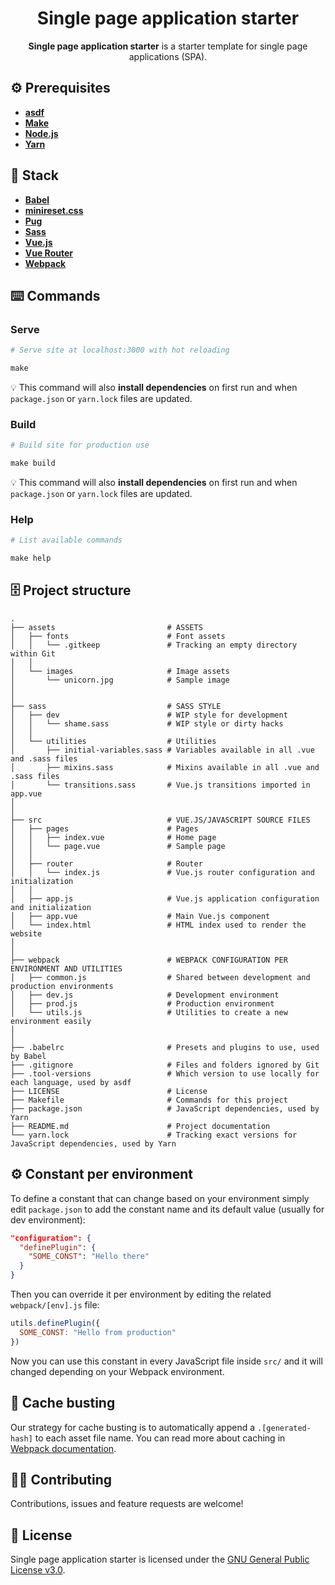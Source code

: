 <h1 align="center">Single page application starter</h1>
<p align="center"><strong>Single page application starter</strong> is a starter template for single page applications (SPA).</p>

## ⚙️ Prerequisites
- [**asdf**](https://github.com/asdf-vm/asdf)
- [**Make**](https://www.gnu.org/software/make/)
- [**Node.js**](https://nodejs.org)
- [**Yarn**](https://yarnpkg.com)

## 🥞 Stack
- [**Babel**](https://babeljs.io)
- [**minireset.css**](https://jgthms.com/minireset.css/)
- [**Pug**](https://pugjs.org)
- [**Sass**](https://sass-lang.com)
- [**Vue.js**](https://vuejs.org) 
- [**Vue Router**](https://router.vuejs.org) 
- [**Webpack**](https://webpack.js.org)

## ⌨️ Commands
### Serve
```makefile
# Serve site at localhost:3000 with hot reloading

make
```

💡 This command will also **install dependencies** on first run and when `package.json` or `yarn.lock` files are updated.

### Build
```makefile
# Build site for production use

make build
```

💡 This command will also **install dependencies** on first run and when `package.json` or `yarn.lock` files are updated.

### Help
```makefile
# List available commands

make help
```

## 🗄️ Project structure
```
.
├── assets                         # ASSETS
│   ├── fonts                      # Font assets
│   │   └── .gitkeep               # Tracking an empty directory within Git
│   │
│   └── images                     # Image assets
│       └── unicorn.jpg            # Sample image
│
│
├── sass                           # SASS STYLE
│   ├── dev                        # WIP style for development
│   │   └── shame.sass             # WIP style or dirty hacks
│   │
│   └── utilities                  # Utilities
│       ├── initial-variables.sass # Variables available in all .vue and .sass files
│       ├── mixins.sass            # Mixins available in all .vue and .sass files
│       └── transitions.sass       # Vue.js transitions imported in app.vue
│
│
├── src                            # VUE.JS/JAVASCRIPT SOURCE FILES
│   ├── pages                      # Pages
│   │   ├── index.vue              # Home page
│   │   └── page.vue               # Sample page
│   │
│   ├── router                     # Router
│   │   └── index.js               # Vue.js router configuration and initialization
│   │
│   ├── app.js                     # Vue.js application configuration and initialization
│   ├── app.vue                    # Main Vue.js component
│   └── index.html                 # HTML index used to render the website
│
│
├── webpack                        # WEBPACK CONFIGURATION PER ENVIRONMENT AND UTILITIES
│   ├── common.js                  # Shared between development and production environments
│   ├── dev.js                     # Development environment
│   ├── prod.js                    # Production environment
│   └── utils.js                   # Utilities to create a new environment easily
│
│
├── .babelrc                       # Presets and plugins to use, used by Babel
├── .gitignore                     # Files and folders ignored by Git
├── .tool-versions                 # Which version to use locally for each language, used by asdf
├── LICENSE                        # License
├── Makefile                       # Commands for this project
├── package.json                   # JavaScript dependencies, used by Yarn
├── README.md                      # Project documentation
└── yarn.lock                      # Tracking exact versions for JavaScript dependencies, used by Yarn
```

## ⚙️ Constant per environment
To define a constant that can change based on your environment simply edit `package.json` to add the constant name and its default value (usually for dev environment):

```json
"configuration": {
  "definePlugin": {
    "SOME_CONST": "Hello there"
  }
}
```

Then you can override it per environment by editing the related `webpack/[env].js` file:

```js
utils.definePlugin({
  SOME_CONST: "Hello from production"
})
```

Now you can use this constant in every JavaScript file inside `src/` and it will changed depending on your Webpack environment.

## 🍱 Cache busting
Our strategy for cache busting is to automatically append a `.[generated-hash]` to each asset file name. You can read more about caching in [Webpack documentation](https://webpack.js.org/guides/caching/).

## 🤜🤛 Contributing
Contributions, issues and feature requests are welcome!

## 📄 License
Single page application starter is licensed under the [GNU General Public License v3.0](LICENSE).
